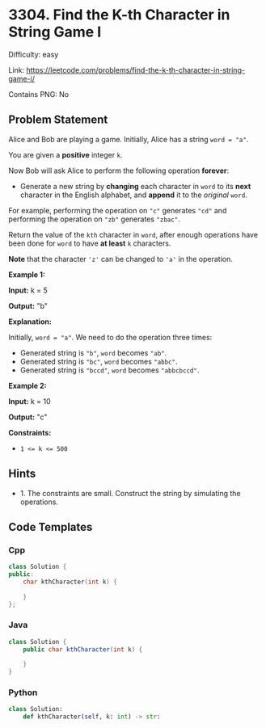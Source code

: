 # 3304. Find the K-th Character in String Game I

Difficulty: easy

Link: https://leetcode.com/problems/find-the-k-th-character-in-string-game-i/

Contains PNG: No

## Problem Statement

Alice and Bob are playing a game. Initially, Alice has a string `word = "a"`.

You are given a **positive** integer `k`.

Now Bob will ask Alice to perform the following operation **forever**:

* Generate a new string by **changing** each character in `word` to its **next** character in the English alphabet, and **append** it to the *original* `word`.

For example, performing the operation on `"c"` generates `"cd"` and performing the operation on `"zb"` generates `"zbac"`.

Return the value of the `kth` character in `word`, after enough operations have been done for `word` to have **at least** `k` characters.

**Note** that the character `'z'` can be changed to `'a'` in the operation.

**Example 1:**

**Input:** k \= 5

**Output:** "b"

**Explanation:**

Initially, `word = "a"`. We need to do the operation three times:

* Generated string is `"b"`, `word` becomes `"ab"`.
* Generated string is `"bc"`, `word` becomes `"abbc"`.
* Generated string is `"bccd"`, `word` becomes `"abbcbccd"`.

**Example 2:**

**Input:** k \= 10

**Output:** "c"

**Constraints:**

* `1 <= k <= 500`

## Hints

- 1\. The constraints are small. Construct the string by simulating the operations.

## Code Templates

### Cpp
```cpp
class Solution {
public:
    char kthCharacter(int k) {
        
    }
};
```

### Java
```java
class Solution {
    public char kthCharacter(int k) {
        
    }
}
```

### Python
```python
class Solution:
    def kthCharacter(self, k: int) -> str:
        
```

